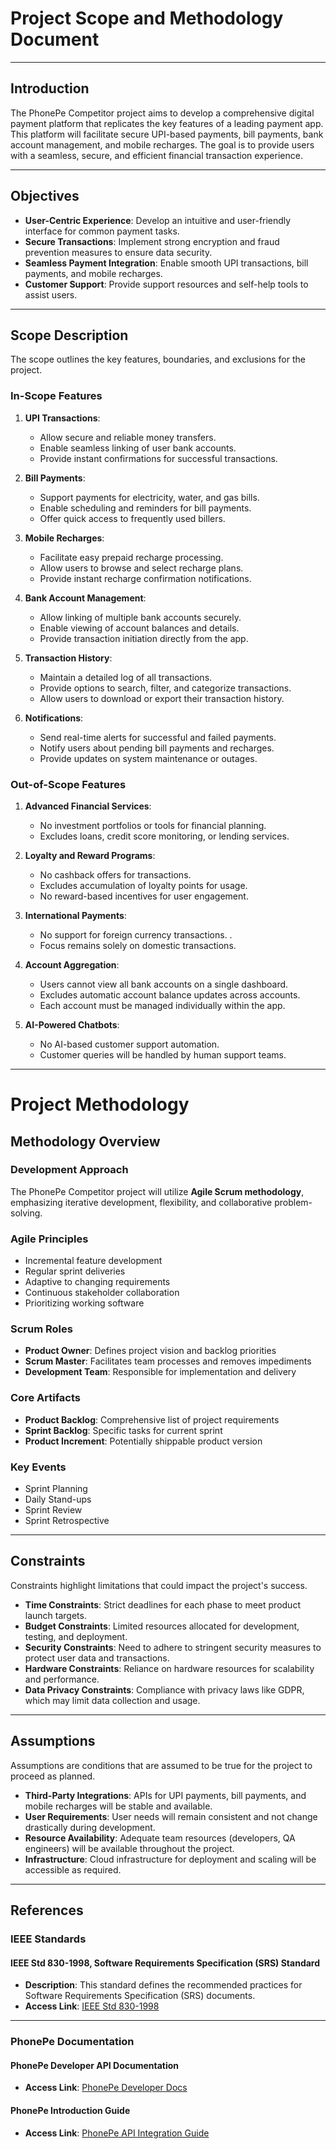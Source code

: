 # **Project Scope and Methodology Document**

---

## **Introduction**  
The PhonePe Competitor project aims to develop a comprehensive digital payment platform that replicates the key features of a leading payment app. This platform will facilitate secure UPI-based payments, bill payments, bank account management, and mobile recharges. The goal is to provide users with a seamless, secure, and efficient financial transaction experience.  

---

## **Objectives**  
- **User-Centric Experience**: Develop an intuitive and user-friendly interface for common payment tasks.  
- **Secure Transactions**: Implement strong encryption and fraud prevention measures to ensure data security.  
- **Seamless Payment Integration**: Enable smooth UPI transactions, bill payments, and mobile recharges.  
- **Customer Support**: Provide support resources and self-help tools to assist users.  

---

## **Scope Description**  
The scope outlines the key features, boundaries, and exclusions for the project.

### **In-Scope Features**  
1. **UPI Transactions**:  
   - Allow secure and reliable money transfers.  
   - Enable seamless linking of user bank accounts.  
   - Provide instant confirmations for successful transactions.  

2. **Bill Payments**:  
   - Support payments for electricity, water, and gas bills.  
   - Enable scheduling and reminders for bill payments.  
   - Offer quick access to frequently used billers.  

3. **Mobile Recharges**:  
   - Facilitate easy prepaid recharge processing.  
   - Allow users to browse and select recharge plans.  
   - Provide instant recharge confirmation notifications.  

4. **Bank Account Management**:  
   - Allow linking of multiple bank accounts securely.  
   - Enable viewing of account balances and details.  
   - Provide transaction initiation directly from the app.  

5. **Transaction History**:  
   - Maintain a detailed log of all transactions.  
   - Provide options to search, filter, and categorize transactions.  
   - Allow users to download or export their transaction history.  

6. **Notifications**:  
   - Send real-time alerts for successful and failed payments.  
   - Notify users about pending bill payments and recharges.  
   - Provide updates on system maintenance or outages.  

### **Out-of-Scope Features**  
1. **Advanced Financial Services**:  
   - No investment portfolios or tools for financial planning.  
   - Excludes loans, credit score monitoring, or lending services.    

2. **Loyalty and Reward Programs**:  
   - No cashback offers for transactions.  
   - Excludes accumulation of loyalty points for usage.  
   - No reward-based incentives for user engagement.  

3. **International Payments**:  
   - No support for foreign currency transactions.  .  
   - Focus remains solely on domestic transactions.  

4. **Account Aggregation**:  
   - Users cannot view all bank accounts on a single dashboard.  
   - Excludes automatic account balance updates across accounts.  
   - Each account must be managed individually within the app.  

5. **AI-Powered Chatbots**:  
   - No AI-based customer support automation.  
   - Customer queries will be handled by human support teams.  

---


# **Project Methodology**

## **Methodology Overview**

### **Development Approach**  
The PhonePe Competitor project will utilize **Agile Scrum methodology**, emphasizing iterative development, flexibility, and collaborative problem-solving.  

### **Agile Principles**  
- Incremental feature development  
- Regular sprint deliveries  
- Adaptive to changing requirements  
- Continuous stakeholder collaboration  
- Prioritizing working software  

### **Scrum Roles**  
- **Product Owner**: Defines project vision and backlog priorities  
- **Scrum Master**: Facilitates team processes and removes impediments  
- **Development Team**: Responsible for implementation and delivery  

### **Core Artifacts**  
- **Product Backlog**: Comprehensive list of project requirements  
- **Sprint Backlog**: Specific tasks for current sprint  
- **Product Increment**: Potentially shippable product version  

### **Key Events**  
- Sprint Planning  
- Daily Stand-ups  
- Sprint Review  
- Sprint Retrospective  

---

## **Constraints**  
Constraints highlight limitations that could impact the project's success.  

- **Time Constraints**: Strict deadlines for each phase to meet product launch targets.  
- **Budget Constraints**: Limited resources allocated for development, testing, and deployment.  
- **Security Constraints**: Need to adhere to stringent security measures to protect user data and transactions.  
- **Hardware Constraints**: Reliance on hardware resources for scalability and performance.  
- **Data Privacy Constraints**: Compliance with privacy laws like GDPR, which may limit data collection and usage.  

---

## **Assumptions**  
Assumptions are conditions that are assumed to be true for the project to proceed as planned.  

- **Third-Party Integrations**: APIs for UPI payments, bill payments, and mobile recharges will be stable and available.  
- **User Requirements**: User needs will remain consistent and not change drastically during development.  
- **Resource Availability**: Adequate team resources (developers, QA engineers) will be available throughout the project.  
- **Infrastructure**: Cloud infrastructure for deployment and scaling will be accessible as required.  

---

## **References**

### **IEEE Standards**  

#### **IEEE Std 830-1998, Software Requirements Specification (SRS) Standard**  
- **Description**: This standard defines the recommended practices for Software Requirements Specification (SRS) documents.  
- **Access Link**: [IEEE Std 830-1998](https://ieeexplore.ieee.org/document/720574)    

---

### **PhonePe Documentation**  

#### **PhonePe Developer API Documentation**  
- **Access Link**: [PhonePe Developer Docs](https://developer.phonepe.com/v1/reference/pay-api-1)  

#### **PhonePe Introduction Guide**  
- **Access Link**: [PhonePe API Integration Guide](https://developer.phonepe.com/v1/docs/api-integration-1)  
